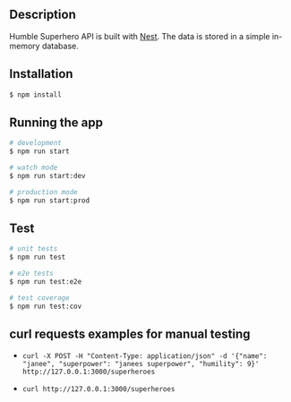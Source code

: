 ## Description

Humble Superhero API is built with [Nest](https://github.com/nestjs/nest).
The data is stored in a simple in-memory database.

## Installation

```bash
$ npm install
```

## Running the app

```bash
# development
$ npm run start

# watch mode
$ npm run start:dev

# production mode
$ npm run start:prod
```

## Test

```bash
# unit tests
$ npm run test

# e2e tests
$ npm run test:e2e

# test coverage
$ npm run test:cov
```

## curl requests examples for manual testing

- `curl -X POST -H "Content-Type: application/json" -d '{"name": "janee", "superpower": "janees superpower", "humility": 9}' http://127.0.0.1:3000/superheroes`

- `curl http://127.0.0.1:3000/superheroes`
